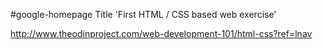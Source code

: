 #google-homepage
Title 'First HTML / CSS based web exercise'

http://www.theodinproject.com/web-development-101/html-css?ref=lnav